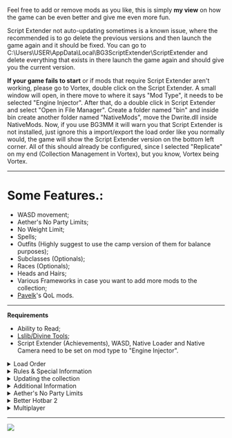 Feel free to add or remove mods as you like, this is simply **my view** on how the game can be even better and give me even more fun.

Script Extender not auto-updating sometimes is a known issue, where the recommended is to go delete the previous versions and then launch the game again and it should be fixed. You can go to C:\Users\USER\AppData\Local\BG3ScriptExtender\ScriptExtender and delete everything that exists in there launch the game again and should give you the current version.

**If your game fails to start** or if mods that require Script Extender aren't working, please go to Vortex, double click on the Script Extender. A small window will open, in there move to where it says "Mod Type", it needs to be selected "Engine Injector". After that, do a double click in Script Extender and select "Open in File Manager". Create a folder named "bin" and inside bin create another folder named "NativeMods", move the Dwrite.dll inside NativeMods.
Now, if you use BG3MM it will warn you that Script Extender is not installed, just ignore this a import/export the load order like you normally would, the game will show the Script Extender version on the bottom left corner.
All of this should already be configured, since I selected "Replicate" on my end (Collection Management in Vortex), but you know, Vortex being Vortex.

***

# Some Features.:

- WASD movement;
- Aether's No Party Limits;
- No Weight Limit;
- Spells;
- Outfits (Highly suggest to use the camp version of them for balance purposes);
- Subclasses (Optionals);
- Races (Optionals);
- Heads and Hairs;
- Various Frameworks in case you want to add more mods to the collection;
- [Pavelk](https://www.nexusmods.com/users/703937)'s QoL mods.

***

**Requirements**

- Ability to Read;
- [Lslib/Divine Tools](https://github.com/Norbyte/lslib);
- Script Extender (Achievements),  WASD, Native Loader and Native Camera need to be set on mod type to "Engine Injector".

<details><summary>Load Order</summary>
My [Load Order](https://www.nexusmods.com/baldursgate3/mods/4009/) - Put the .lsx file in C:\Users{USERNAME}\AppData\Local\Larian Studios\Baldur's Gate 3\PlayerProfiles\Public or just import it in Vortex. There is also a .json file in case you are using BG3MM. If you use a Manager, after importing the load order, don't forget to  export it to the game.

<details><summary>Videos Showcasing the Import/Export</summary>
Vortex.:

https://www.youtube.com/watch?v=9lW5CkpHeH4

BG3MM.:\\

https://www.youtube.com/watch?v=eWjIsDyDPxU
</details>

Load order is important and is the cause of most problems. Important points:

![Load Order Concept](https://i.imgur.com/bAGadzL.png)
</details>

<details><summary>Rules & Special Information</summary>
- On Graphical Settings, the option "Animation Level of Detail" needs to be set to "High" otherwise you will have issues with heads/hairs.
- [Better Hotbar 2](https://www.nexusmods.com/baldursgate3/mods/2417), [Slightly Better Trade Menu](https://www.nexusmods.com/baldursgate3/mods/1893), [Slightly Better Topbar](https://www.nexusmods.com/baldursgate3/mods/2790), [Dynamic Sidebar](https://www.nexusmods.com/baldursgate3/mods/2668), [Better Hints and New Loading Screens](https://www.nexusmods.com/baldursgate3/mods/816) are the 16:9 aspect ratio version. You can manually download another version if your screen is not 16:9 aspect ratio, but it may or may not disable co-op if not using the same as friends (not tested, since I use the 16:9).
- If Prompted on "Manage Rules" Load Detailed Lae'zel **After** Better Gith Body and Smooth Gith Body and Load Better Gith Body **after** Smooth Gith Body (check media). You need the three mods, otherwise you will have neck seems.
- All of [Pavelk](https://www.nexusmods.com/users/703937) (Caites)'s mods were selected to Replacers (Mod Type on Vortex). Same happened for [Trips' Old Shader Pack](https://www.nexusmods.com/baldursgate3/mods/4752), [Distinctive Dyes](https://www.nexusmods.com/baldursgate3/mods/4003), [Plus UI](https://www.nexusmods.com/baldursgate3/mods/4273) and [Elves Sit to Trance](https://www.nexusmods.com/baldursgate3/mods/5060).
- All texture mods (they start with a "Generated" folder) were turned into Loose Files (Mod Type on Vortex).
- Some mods are *inactive* after importing the load order on BG3MM, this is intended (those are the same mods that were made replacers on mod type). Check the media to see which mods I have *inactive*.
- [Camp Event Notifications](https://www.nexusmods.com/baldursgate3/mods/1879) makes an exclamation point appear on the top of your character head, meaning that you have long rest events queued up.
</details>

<details><summary>Updating the collection</summary>
- Everytime you update/add/remove mods, you should press "Purge" and then "Deploy" and apply the newest load order.
- Another tip for Updating the Collection, go to profiles, create a new profile. Change to that profile. Add the Collection again to Vortex and then after this new adding is done, you can remove the previous collection without selecting anything (don't remove the mods or archives, otherwise you will have to download everything again).
- After an Update if you find missing textures on bodies (or they turn black, it is more common amongst users to happen to Shadowheart) remove all of the shader mods, auto-reinstall the missing collection files, purge (accept any external changes reported), redeploy, import the load order lsx file. Great tip by [oranhayes](https://www.nexusmods.com/users/942833). The shader mods are the following.:
- [Trips' Old Shader Pack](https://www.nexusmods.com/baldursgate3/mods/4752);
- [Player and NPC - Old Shaders](https://www.nexusmods.com/baldursgate3/mods/4821);
- [Companions - Old Shaders](https://www.nexusmods.com/baldursgate3/mods/4774).
</details>

<details><summary>Additional Information</summary>
- Make sure everything is installed in the same drive ! e.g. Game, mods and mod manager all installed on (C:) (also not recommended to use an external driver).
- If asked by Vortex if you wish to install as replacer, please do so.
- If your Script Extender is having issues (not working or not updating) you can go to C:\Users\USER\AppData\Local\BG3ScriptExtender\ScriptExtender and delete everything that exists in there launch the game again and should give you the current version.
- After revision 235 if you are using bg3mm and import the .json, you will see a bunch of mods on the inactive side (left side), this is also intented and leave them there. Don't worry, the mods are working properly.
- Go to your Vortex Staging Folder, type "info" on search bar and you will see a bunch of "info.json" files, select them all and delete them, this will make your Vortex a bit faster and will resolve some conflicts.
- This collection is not compatible with any mods that use textures from Patch #5 onwards, this happens due to having the Shader mods, which makes the textures the previous ones (before Patch #5) if you want to use mods that have textures from current game version, you can delete/disable the Shader mods, take in mind that the Gith Textures or Orc Textures will no longer work.
- **Party Limit Begone.:** \
  **Camp sleeping bug**: Use one of the awake companions and talk to Lae'zel or reduce your party size to 4 before resting.\
  **Grymforge Map transition:** Reduce your party size to 4 members before sailing with the boat. If you already used it and your characters are stuck, dismiss the ones that are with you and sail back and forth to unstuck the rest.\
  Note: After using the boat a timed quest is triggered and going to camp will progess it.
- If your game is too difficult, you can disable the [Combat Extender](https://www.nexusmods.com/baldursgate3/mods/5207).
- The exlamation point on top of your character head is due to [Camp Event Notifications](https://www.nexusmods.com/baldursgate3/mods/1879), basically tells you if you long rest now a scene will play out and if the exlamation point persists, means that you have more scenes on long rest.
- The mod that shows character approval on dialogue choices is called [OIO - Overexplained Interaction Options](https://www.nexusmods.com/baldursgate3/mods/2631), tells you when you win or lose approval from companions and also tells you when you can start a romance or end it with certain dialogue choices.
</details>

<details><summary>Aether's No Party Limits</summary>
**KNOWN ISSUES**\
The game was created with the intention of only ever having three total companions at a time, and because of that, there are a few issues that can arise. I will list them here:\
\
***Issue #1: Conversation Party Limits***\
Conversations are limited to the character speaking, and three party members. The game determines this based on who is closest to the speaker at the time of the conversation's initiation. Make sure to save often, so you can reload if you accidentally enter into a conversation without the party member you wanted for it.\
\
***Issue #2: Grymforge Boat Ride***\
The boat ride to Grymforge is scripted to only allow four party members, and so if you try to bring along more than four, some will get stuck at the dock, and not proceed across the river.\
\
The method for getting your characters across safely is listed below. If done correctly, all party members will cross the river safely. If done incorrectly, your party may turn invisible and become un-interactable. Create a save before using the boat, and follow these steps carefully:

- Unlink your party into groups of four or less.
- With the main group of four(the characters you wish to experience the dialogue while on the boat), take the boat ride to Grymforge, and grab the immediate waypoint located there.
- Now switch to the group left behind, and use the waypoint to teleport them over.

If for some reason your characters become invisible despite the method provided above, or you chose not to follow it, you can do this:

- Group the main character up with the invisible party members, and ungroup all visible party members. Then use the large Grymforge boat to cross the lake multiple times. Make sure you only have a party total of four. Continue crossing the lake until all members are visible.\\

***Issue #3: Sleeping Bug***\
There is a small chance that some party members will not wake up after a long rest. Here's how you can fix it:

- Switch to Lae'zel, or have an awake party member speak with her.
- Alternatively, use the Group Hide(Shift+C on keyboard) feature.\\

***Issue #4: Mod Isn't Working***\
If for some reason you have installed the mod but it is not functioning, try these things:

- Make sure you have the Script Extender installed.
- Save and Load your game.
- If that does not work, manually run the commands by following the instructions in the pinned comment.\\

***Issue #5: Crashing during Act 3***\
There have been reports of crashing during Act 3 if you have too many party members with you, and your PC has an older CPU. If you experience common crashes while taking every party member, try reducing your party size, and it might fix the issue.\
\
Thanks to [Aetherpoint](https://www.nexusmods.com/users/13669385) for such careful explanation on his [modpage](https://www.nexusmods.com/baldursgate3/mods/3479).
</details>

<details><summary>Better Hotbar 2</summary>
If you are having issues where you can't see your recast abilities in your hotbar (E.g. Speak with the Dead, Hex, etc), follow the following gif.:\
![](https://i.imgur.com/BHyN6Lz.gif)
</details>

<details><summary>Multiplayer</summary>
Multiplayer: **IT DOES WORK!** I only play BG3 Co-Op, I made the Collection to play with my friend initially. But if for some reason you can't connect to your friends or your friends to you, you all have to make sure everything is okay, needs to be the exact same. Same mod versions, same load order, same mods, same game version, SE version, some mods need to be set engine injector. Check game files, otherwise could break it also. Don't have any mods in the right side of BG3MM (also known as inactive, but like BG3MM mentions, those mods are not totally inactive).\
[DuchessDesigns](https://www.nexusmods.com/users/6850726): Be sure to update the dependencies for the QoL collection in your load order (if you don't see a red structure tree, click the gear icon in the top right and select dependencies) and scroll down until you see the mod name in red and click the '-' button to the right and deploy!
</details>

***

[![](https://storage.ko-fi.com/cdn/kofi2.png)](https://ko-fi.com/saigofu)
